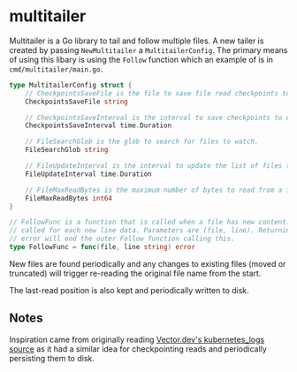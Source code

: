 # multitailer

Multitailer is a Go library to tail and follow multiple files. A new tailer is
created by passing `NewMultitailer` a `MultitailerConfig`. The primary means of
using this libary is using the `Follow` function which an example of is in
`cmd/multitailer/main.go`.

```go
type MultitailerConfig struct {
	// CheckpointsSaveFile is the file to save file read checkpoints to.
	CheckpointsSaveFile string

	// CheckpointsSaveInterval is the interval to save checkpoints to disk.
	CheckpointsSaveInterval time.Duration

	// FileSearchGlob is the glob to search for files to watch.
	FileSearchGlob string

	// FileUpdateInterval is the interval to update the list of files to watch.
	FileUpdateInterval time.Duration

	// FileMaxReadBytes is the maximum number of bytes to read from a file
	FileMaxReadBytes int64
}

// FollowFunc is a function that is called when a file has new content. It is
// called for each new line data. Parameters are (file, line). Returning an
// error will end the outer Follow function calling this.
type FollowFunc = func(file, line string) error
```

New files are found periodically and any changes to existing files (moved or
truncated) will trigger re-reading the original file name from the start.

The last-read position is also kept and periodically written to disk.

## Notes

Inspiration came from originally reading [Vector.dev's kubernetes_logs
source](https://github.com/vectordotdev/vector/blob/ab459399a7ca58c088dfbd30dd6c08f5799c929e/src/sources/kubernetes_logs/mod.rs#L825-L838)
as it had a similar idea for checkpointing reads and periodically persisting
them to disk.
